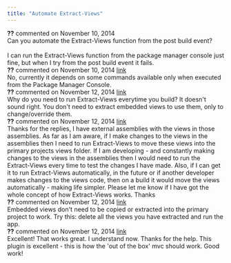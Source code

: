 ```yaml
---
title: "Automate Extract-Views"
---
```

<div id="post1320712" class="discussion-comment op">
   <div class="discussion-header"><b>??</b> commented on 
      <time datetime="2014-11-10T14:58:18.8-08:00" title="2014-11-10T14:58:18.8-08:00">November 10, 2014</time>
   </div>
   <div class="discussion-message">Can you automate the Extract-Views function from the post build event?<br />
<br />
I can run the Extract-Views function from the package manager console just fine, but when I try from the post build event it fails.<br />
</div>
</div>
<div id="post1320715" class="discussion-comment">
   <div class="discussion-header"><b>??</b> commented on 
      <time datetime="2014-11-10T15:00:48.61-08:00" title="2014-11-10T15:00:48.61-08:00">November 10, 2014</time> <a href="#post1320715" class="post-link">link</a></div>
   <div class="discussion-message">No, currently it depends on some commands available only when executed from the Package Manager Console.<br />
</div>
</div>
<div id="post1321366" class="discussion-comment">
   <div class="discussion-header"><b>??</b> commented on 
      <time datetime="2014-11-12T11:02:54.487-08:00" title="2014-11-12T11:02:54.487-08:00">November 12, 2014</time> <a href="#post1321366" class="post-link">link</a></div>
   <div class="discussion-message">Why do you need to run Extract-Views everytime you build? It doesn't sound right. You don't need to extract embedded views to use them, only to change/override them.<br />
</div>
</div>
<div id="post1321427" class="discussion-comment">
   <div class="discussion-header"><b>??</b> commented on 
      <time datetime="2014-11-12T12:46:05.973-08:00" title="2014-11-12T12:46:05.973-08:00">November 12, 2014</time> <a href="#post1321427" class="post-link">link</a></div>
   <div class="discussion-message">Thanks for the replies, I have external assemblies with the views in those assemblies.  As far as I am aware, if I make changes to the views in the assemblies then I need to run Extract-Views to move these views into the primary projects views folder.  If I am developing - and constantly making changes to the views in the assemblies then I would need to run the Extract-Views every time to test the changes I have made.  Also, if I can get it to run Extract-Views automatically, in the future or if another developer makes changes to the views code, then on a build it would move the views automatically - making life simpler.  Please let me know if I have got the whole concept of how Extract-Views works.  Thanks<br />
</div>
</div>
<div id="post1321455" class="discussion-comment marked-as-answer">
   <div class="discussion-header"><b>??</b> commented on 
      <time datetime="2014-11-12T13:39:56.627-08:00" title="2014-11-12T13:39:56.627-08:00">November 12, 2014</time> <a href="#post1321455" class="post-link">link</a></div>
   <div class="discussion-message">Embedded views don't need to be copied or extracted into the primary project to work. Try this: delete all the views you have extracted and run the app.<br />
</div>
</div>
<div id="post1321477" class="discussion-comment">
   <div class="discussion-header"><b>??</b> commented on 
      <time datetime="2014-11-12T14:50:09.87-08:00" title="2014-11-12T14:50:09.87-08:00">November 12, 2014</time> <a href="#post1321477" class="post-link">link</a></div>
   <div class="discussion-message">Excellent! That works great. I understand now.  Thanks for the help.  This plugin is excellent - this is how the 'out of the box' mvc should work.  Good work!<br />
</div>
</div>
